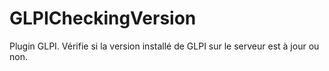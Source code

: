 # GLPICheckingVersion
Plugin GLPI. Vérifie si la version installé de GLPI sur le serveur est à jour ou non.
